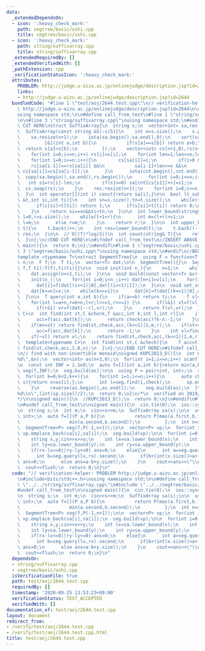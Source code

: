 ```yaml
---
data:
  _extendedDependsOn:
  - icon: ':heavy_check_mark:'
    path: segtree/basic/ushi.cpp
    title: segtree/basic/ushi.cpp
  - icon: ':heavy_check_mark:'
    path: string/suffixarray.cpp
    title: string/suffixarray.cpp
  _extendedRequiredBy: []
  _extendedVerifiedWith: []
  _pathExtension: cpp
  _verificationStatusIcon: ':heavy_check_mark:'
  attributes:
    PROBLEM: http://judge.u-aizu.ac.jp/onlinejudge/description.jsp?id=2644
    links:
    - http://judge.u-aizu.ac.jp/onlinejudge/description.jsp?id=2644
  bundledCode: "#line 1 \"test/aoj/2644.test.cpp\"\n// verification-helper: PROBLEM\
    \ http://judge.u-aizu.ac.jp/onlinejudge/description.jsp?id=2644\n\n#include<bits/stdc++.h>\n\
    using namespace std;\n\n#define call_from_test\n#line 1 \"string/suffixarray.cpp\"\
    \n\n#line 3 \"string/suffixarray.cpp\"\nusing namespace std;\n#endif\n//BEGIN\
    \ CUT HERE\nstruct SuffixArray{\n  string s;\n  vector<int> sa,rev;\n\n  SuffixArray(){}\n\
    \  SuffixArray(const string &S):s(S){\n    int n=s.size();\n    s.push_back('$');\n\
    \    sa.resize(n+1);\n    iota(sa.begin(),sa.end(),0);\n    sort(sa.begin(),sa.end(),\n\
    \         [&](int a,int b){\n           if(s[a]==s[b]) return a>b;\n         \
    \  return s[a]<s[b];\n         });\n    vector<int> cs(n+1,0),rs(n+1),cnt(n+1);\n\
    \    for(int i=0;i<=n;i++) rs[i]=s[i];\n    for(int len=1;len<=n;len*=2){\n  \
    \    for(int i=0;i<=n;i++){\n        cs[sa[i]]=i;\n        if(i>0 &&\n       \
    \    rs[sa[i-1]]==rs[sa[i]] &&\n           sa[i-1]+len<=n &&\n           rs[sa[i-1]+len/2]==rs[sa[i]+len/2])\
    \ cs[sa[i]]=cs[sa[i-1]];\n      }\n      iota(cnt.begin(),cnt.end(),0);\n    \
    \  copy(sa.begin(),sa.end(),rs.begin());\n      for(int i=0;i<=n;i++){\n     \
    \   int s1=rs[i]-len;\n        if(s1>=0) sa[cnt[cs[s1]]++]=s1;\n      }\n    \
    \  cs.swap(rs);\n    }\n    rev.resize(n+1);\n    for(int i=0;i<=n;i++) rev[sa[i]]=i;\n\
    \  }\n  int operator[](int i) const{return sa[i];}\n\n  bool lt_substr(string\
    \ &t,int si,int ti){\n    int sn=s.size(),tn=t.size();\n    while(si<sn&&ti<tn){\n\
    \      if(s[si]<t[ti]) return 1;\n      if(s[si]>t[ti]) return 0;\n      si++;ti++;\n\
    \    }\n    return si==sn&&ti<tn;\n  }\n\n  int lower_bound(string& t){\n    int\
    \ l=0,r=s.size();\n    while(l+1<r){\n      int m=(l+r)>>1;\n      if(lt_substr(t,sa[m],0))\
    \ l=m;\n      else r=m;\n    }\n    return r;\n  }\n\n  int upper_bound(string&\
    \ t){\n    t.back()++;\n    int res=lower_bound(t);\n    t.back()--;\n    return\
    \ res;\n  }\n\n  // O(|T|*log|S|)\n  int count(string& T){\n    return upper_bound(T)-lower_bound(T);\n\
    \  }\n};\n//END CUT HERE\n\n#ifndef call_from_test\n//INSERT ABOVE HERE\nsigned\
    \ main(){\n  return 0;\n};\n#endif\n#line 1 \"segtree/basic/ushi.cpp\"\n\n#line\
    \ 3 \"segtree/basic/ushi.cpp\"\nusing namespace std;\n#endif\n//BEGIN CUT HERE\n\
    template <typename T>\nstruct SegmentTree{\n  using F = function<T(T,T)>;\n  int\
    \ n;\n  F f;\n  T ti;\n  vector<T> dat;\n\n  SegmentTree(){}\n  SegmentTree(F\
    \ f,T ti):f(f),ti(ti){}\n\n  void init(int n_){\n    n=1;\n    while(n<n_) n<<=1;\n\
    \    dat.assign(n<<1,ti);\n  }\n\n  void build(const vector<T> &v){\n    int n_=v.size();\n\
    \    init(n_);\n    for(int i=0;i<n_;i++) dat[n+i]=v[i];\n    for(int i=n-1;i;i--)\n\
    \      dat[i]=f(dat[(i<<1)|0],dat[(i<<1)|1]);\n  }\n\n  void set_val(int k,T x){\n\
    \    dat[k+=n]=x;\n    while(k>>=1)\n      dat[k]=f(dat[(k<<1)|0],dat[(k<<1)|1]);\n\
    \  }\n\n  T query(int a,int b){\n    if(a>=b) return ti;\n    T vl=ti,vr=ti;\n\
    \    for(int l=a+n,r=b+n;l<r;l>>=1,r>>=1) {\n      if(l&1) vl=f(vl,dat[l++]);\n\
    \      if(r&1) vr=f(dat[--r],vr);\n    }\n    return f(vl,vr);\n  }\n\n  template<typename\
    \ C>\n  int find(int st,C &check,T &acc,int k,int l,int r){\n    if(l+1==r){\n\
    \      acc=f(acc,dat[k]);\n      return check(acc)?k-n:-1;\n    }\n    int m=(l+r)>>1;\n\
    \    if(m<=st) return find(st,check,acc,(k<<1)|1,m,r);\n    if(st<=l&&!check(f(acc,dat[k]))){\n\
    \      acc=f(acc,dat[k]);\n      return -1;\n    }\n    int vl=find(st,check,acc,(k<<1)|0,l,m);\n\
    \    if(~vl) return vl;\n    return find(st,check,acc,(k<<1)|1,m,r);\n  }\n\n\
    \  template<typename C>\n  int find(int st,C &check){\n    T acc=ti;\n    return\
    \ find(st,check,acc,1,0,n);\n  }\n};\n//END CUT HERE\n#ifndef call_from_test\n\
    \n// find with non-invertible monoid\nsigned KUPC2013_D(){\n  int n;\n  scanf(\"\
    %d\",&n);\n  vector<int> as(n+2,0);\n  for(int i=1;i<=n;i++) scanf(\"%d\",&as[i]);\n\
    \n  const int INF = 1.1e9;\n  auto f=[](int a,int b){return min(a,b);};\n  SegmentTree<int>\
    \ seg(f,INF);\n  seg.build(as);\n\n  using P = pair<int, int>;\n  set<P> sp;\n\
    \  for(int k=0;k<2;k++){\n    for(int i=1;i<=n;i++){\n      auto check=[&](int\
    \ x){return x<as[i];};\n      int l=seg.find(i,check);\n      sp.emplace(k?n+2-l:l,as[i]);\n\
    \    }\n    reverse(as.begin(),as.end());\n    seg.build(as);\n  }\n\n  printf(\"\
    %d\\n\",(int)sp.size()/2);\n  return 0;\n}\n/*\n  verified on 2019/12/26\n  https://atcoder.jp/contests/kupc2013/tasks/kupc2013_d\n\
    */\n\nsigned main(){\n  //KUPC2013_D();\n  return 0;\n}\n#endif\n#line 9 \"test/aoj/2644.test.cpp\"\
    \n#undef call_from_test\n\nsigned main(){\n  cin.tie(0);\n  ios::sync_with_stdio(0);\n\
    \n  string s;\n  int m;\n  cin>>s>>m;\n  SuffixArray sa(s);\n\n  using P = pair<int,\
    \ int>;\n  auto f=[](P a,P b){\n           return P(max(a.first,b.first),\n  \
    \                  min(a.second,b.second));\n         };\n  int n=s.size()+1;\n\
    \  SegmentTree<P> seg(f,P(-1,n+1));\n\n  vector<P> vp;\n  for(int i=0;i<n;i++)\
    \ vp.emplace_back(sa[i],sa[i]);\n  seg.build(vp);\n\n  for(int i=0;i<m;i++){\n\
    \    string x,y;cin>>x>>y;\n    int lx=sa.lower_bound(x);\n    int rx=sa.upper_bound(x);\n\
    \    int ly=sa.lower_bound(y);\n    int ry=sa.upper_bound(y);\n    int ans;\n\
    \    if(rx-lx<=0||ry-ly<=0) ans=0;\n    else{\n      int a=seg.query(ly,ry).first;\n\
    \      int b=seg.query(lx,rx).second;\n      if(b+(int)x.size()>a+(int)y.size())\
    \ ans=0;\n      else ans=a-b+y.size();\n    }\n    cout<<ans<<\"\\n\";\n  }\n\
    \  cout<<flush;\n  return 0;\n}\n"
  code: "// verification-helper: PROBLEM http://judge.u-aizu.ac.jp/onlinejudge/description.jsp?id=2644\n\
    \n#include<bits/stdc++.h>\nusing namespace std;\n\n#define call_from_test\n#include\
    \ \"../../string/suffixarray.cpp\"\n#include \"../../segtree/basic/ushi.cpp\"\n\
    #undef call_from_test\n\nsigned main(){\n  cin.tie(0);\n  ios::sync_with_stdio(0);\n\
    \n  string s;\n  int m;\n  cin>>s>>m;\n  SuffixArray sa(s);\n\n  using P = pair<int,\
    \ int>;\n  auto f=[](P a,P b){\n           return P(max(a.first,b.first),\n  \
    \                  min(a.second,b.second));\n         };\n  int n=s.size()+1;\n\
    \  SegmentTree<P> seg(f,P(-1,n+1));\n\n  vector<P> vp;\n  for(int i=0;i<n;i++)\
    \ vp.emplace_back(sa[i],sa[i]);\n  seg.build(vp);\n\n  for(int i=0;i<m;i++){\n\
    \    string x,y;cin>>x>>y;\n    int lx=sa.lower_bound(x);\n    int rx=sa.upper_bound(x);\n\
    \    int ly=sa.lower_bound(y);\n    int ry=sa.upper_bound(y);\n    int ans;\n\
    \    if(rx-lx<=0||ry-ly<=0) ans=0;\n    else{\n      int a=seg.query(ly,ry).first;\n\
    \      int b=seg.query(lx,rx).second;\n      if(b+(int)x.size()>a+(int)y.size())\
    \ ans=0;\n      else ans=a-b+y.size();\n    }\n    cout<<ans<<\"\\n\";\n  }\n\
    \  cout<<flush;\n  return 0;\n}\n"
  dependsOn:
  - string/suffixarray.cpp
  - segtree/basic/ushi.cpp
  isVerificationFile: true
  path: test/aoj/2644.test.cpp
  requiredBy: []
  timestamp: '2020-09-25 13:53:23+09:00'
  verificationStatus: TEST_ACCEPTED
  verifiedWith: []
documentation_of: test/aoj/2644.test.cpp
layout: document
redirect_from:
- /verify/test/aoj/2644.test.cpp
- /verify/test/aoj/2644.test.cpp.html
title: test/aoj/2644.test.cpp
---
```

